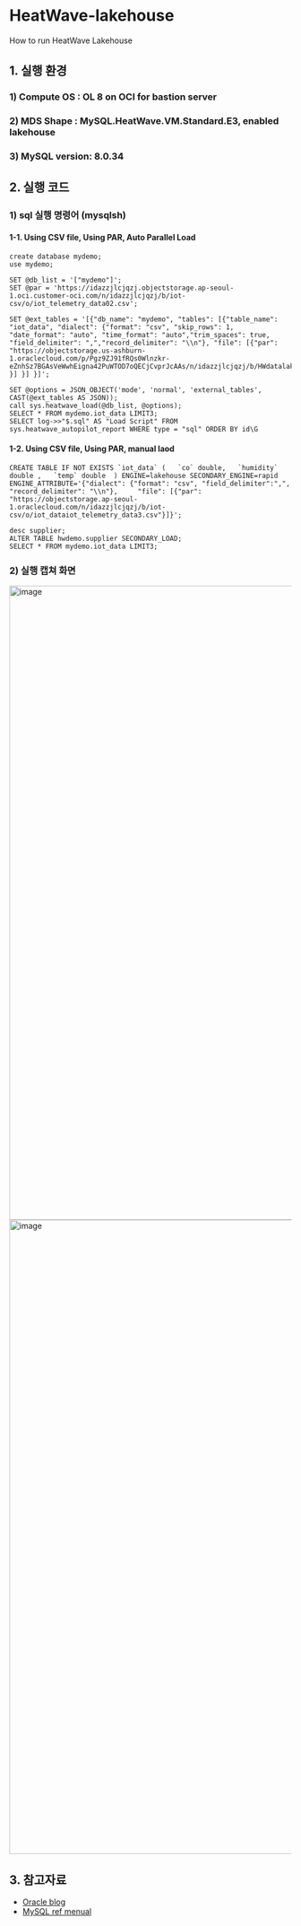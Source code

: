 # HeatWave-lakehouse
How to run HeatWave Lakehouse

## 1. 실행 환경
### 1) Compute OS : OL 8 on OCI for bastion server
### 2) MDS Shape : MySQL.HeatWave.VM.Standard.E3, enabled lakehouse 
### 3) MySQL version: 8.0.34

## 2. 실행 코드
### 1) sql 실행 명령어 (mysqlsh)
#### 1-1. Using CSV file, Using PAR, Auto Parallel Load
```
create database mydemo;
use mydemo;

SET @db_list = '["mydemo"]';
SET @par = 'https://idazzjlcjqzj.objectstorage.ap-seoul-1.oci.customer-oci.com/n/idazzjlcjqzj/b/iot-csv/o/iot_telemetry_data02.csv';

SET @ext_tables = '[{"db_name": "mydemo", "tables": [{"table_name": "iot_data", "dialect": {"format": "csv", "skip_rows": 1,  "date_format": "auto", "time_format": "auto","trim_spaces": true,  "field_delimiter": ",","record_delimiter": "\\n"}, "file": [{"par": "https://objectstorage.us-ashburn-1.oraclecloud.com/p/Pgz9ZJ91fRQs0Wlnzkr-eZnhSz7BGAsVeWwhEigna42PuWTOD7oQECjCvprJcAAs/n/idazzjlcjqzj/b/HWdatalake/o/airlines.csv" }] }] }]';

SET @options = JSON_OBJECT('mode', 'normal', 'external_tables', CAST(@ext_tables AS JSON));
call sys.heatwave_load(@db_list, @options);
SELECT * FROM mydemo.iot_data LIMIT3;
SELECT log->>"$.sql" AS "Load Script" FROM sys.heatwave_autopilot_report WHERE type = "sql" ORDER BY id\G
```
#### 1-2. Using CSV file, Using PAR, manual laod
```
CREATE TABLE IF NOT EXISTS `iot_data` (   `co` double,   `humidity` double ,   `temp` double  ) ENGINE=lakehouse SECONDARY_ENGINE=rapid   ENGINE_ATTRIBUTE='{"dialect": {"format": "csv", "field_delimiter":",", "record_delimiter": "\\n"},     "file": [{"par": "https://objectstorage.ap-seoul-1.oraclecloud.com/n/idazzjlcjqzj/b/iot-csv/o/iot_dataiot_telemetry_data3.csv"}]}';

desc supplier;
ALTER TABLE hwdemo.supplier SECONDARY_LOAD;
SELECT * FROM mydemo.iot_data LIMIT3;
```
### 2) 실행 캡쳐 화면
<img width="1131" alt="image" src="https://github.com/mysqlsumi/hw-lakehouse/assets/31054795/d988870a-742d-43c3-b750-0406c3b7fc53">
<img width="1131" alt="image" src="https://github.com/mysqlsumi/hw-lakehouse/assets/31054795/93dcc27a-e3e3-4170-8318-93791137b60d">


## 3. 참고자료
- [Oracle blog](https://blogs.oracle.com/mysql/post/getting-started-with-mysql-heatwave-lakehouse)
- [MySQL ref menual](https://dev.mysql.com/doc/heatwave/en/mys-hw-lakehouse.html)


